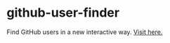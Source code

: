 # github-user-finder
Find GitHub users in a new interactive way. [Visit here.](https://swaroop-d.github.io/github-user-finder)
